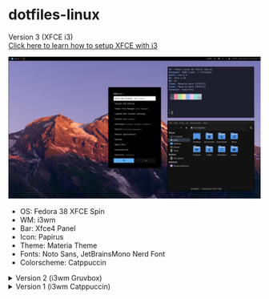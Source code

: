 # dotfiles-linux
Version 3 (XFCE i3)  
[Click here to learn how to setup XFCE with i3](https://github.com/fathulfahmy/dotfiles-linux/blob/main/.config/v3-xfce-i3-latest/README.md)

<img src="assets/screenshots/xfce-showcase.png">

- OS: Fedora 38 XFCE Spin
- WM: i3wm
- Bar: Xfce4 Panel
- Icon: Papirus
- Theme: Materia Theme
- Fonts: Noto Sans, JetBrainsMono Nerd Font
- Colorscheme: Catppuccin

<details>

<summary>Version 2 (i3wm Gruvbox)</summary>

<img src="assets/screenshots/gruvbox-showcase.png">
  
- OS: Fedora 38 i3 Spin
- WM: i3wm
- Bar: Polybar
- Notification: Dunst
- Music Player: ncmpcpp + mpd
- Icon: Gruvbox Plus
- Theme: Gruvbox GTK Theme
- Fonts: Noto Sans, FiraCode Nerd Font
- Colorscheme: Gruvbox

</details>

<details>

<summary>Version 1 (i3wm Catppuccin)</summary>

<img src="assets/screenshots/catppuccin-home.png">
  
- OS: Arch
- WM: i3wm
- Bar: i3 Status
- Icon: Papirus
- Theme: Catppuccin GTK Theme
- Fonts: Noto Sans, FiraCode Nerd Font
- Colorscheme: Catppuccin

</details>
